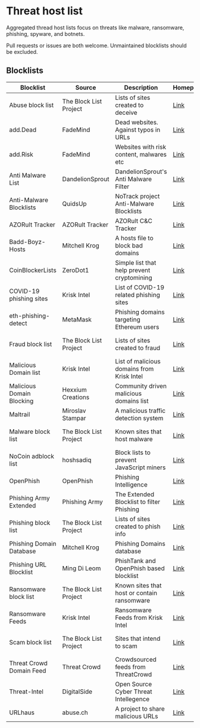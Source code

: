 # Threat host list

Aggregated thread host lists focus on threats like malware, ransomware, phishing, spyware, and botnets.

Pull requests or issues are both welcome. Unmaintained blocklists should be excluded.

## Blocklists

| Blocklist                 | Source                 | Description                                 | Homepage                          | License                        | Raw                                    |
| ------------------------- | ---------------------- | ------------------------------------------- | --------------------------------- | ------------------------------ | -------------------------------------- |
| Abuse block list          | The Block List Project | Lists of sites created to deceive           | [Link][The Block List Project]    | The Unlicense license          | [Raw][blocklistproject.abuse.raw]      |
| add.Dead                  | FadeMind               | Dead websites. Against typos in URLs        | [Link][hosts.extras]              | GPLv3+                         | [Raw][hosts.extras.add.Dead.raw]       |
| add.Risk                  | FadeMind               | Websites with risk content, malwares etc    | [Link][hosts.extras]              | GPLv3+                         | [Raw][hosts.extras.add.Risk.raw]       |
| Anti Malware List         | DandelionSprout        | DandelionSprout's Anti Malware Filter       | [Link][Anti Malware List]         | Dandelicence v1.4              | [Raw][Anti Malware List.raw]           |
| Anti-Malware Blocklists   | QuidsUp                | NoTrack project Anti-Malware Blocklists     | [Link][NoTrack project]           | GPLv3                          | [Raw][Anti-Malware Blocklists.raw]     |
| AZORult Tracker           | AZORult Tracker        | AZORult C&C Tracker                         | [Link][AZORult Tracker]           | CC0                            | [Raw][AZORult Tracker.raw]             |
| Badd-Boyz-Hosts           | Mitchell Krog          | A hosts file to block bad domains           | [Link][Badd-Boyz-Hosts]           | MIT                            | [Raw][Badd-Boyz-Hosts.raw]             |
| CoinBlockerLists          | ZeroDot1               | Simple list that help prevent cryptomining  | [Link][CoinBlockerLists]          | AGPLv3                         | [Raw][CoinBlockerLists.raw]            |
| COVID-19 phishing sites   | Krisk Intel            | List of COVID-19 related phishing sites     | [Link][Krisk Intel]               | CC BY 4.0                      | [Raw][Covid-19 phishing sites.raw]     |
| eth-phishing-detect       | MetaMask               | Phishing domains targeting Ethereum users   | [Link][eth-phishing-detect]       | DON'T BE A DICK PUBLIC LICENSE | [Raw][eth-phishing-detect.raw]         |
| Fraud block list          | The Block List Project | Lists of sites created to fraud             | [Link][The Block List Project]    | The Unlicense license          | [Raw][blocklistproject.fraud.raw]      |
| Malicious Domain list     | Krisk Intel            | List of malicious domains from Krisk Intel  | [Link][Krisk Intel]               | CC BY 4.0                      | [Raw][MaliciousDomain.Krisk.raw]       |
| Malicious Domain Blocking | Hexxium Creations      | Community driven malicious domains list     | [Link][Malicious Domain Blocking] |                                | [Raw][Malicious Domain Blocking.raw]   |
| Maltrail                  | Miroslav Stampar       | A malicious traffic detection system        | [Link][Maltrail]                  | MIT                            | [Raw][Maltrail.raw]                    |
| Malware block list        | The Block List Project | Known sites that host malware               | [Link][The Block List Project]    | The Unlicense license          | [Raw][blocklistproject.malware.raw]    |
| NoCoin adblock list       | hoshsadiq              | Block lists to prevent JavaScript miners    | [Link][NoCoin adblock list]       | MIT                            | [Raw][NoCoin adblock list.raw]         |
| OpenPhish                 | OpenPhish              | Phishing Intelligence                       | [Link][OpenPhish]                 | All rights reserved            | [Raw][OpenPhish.raw]                   |
| Phishing Army Extended    | Phishing Army          | The Extended Blocklist to filter Phishing   | [Link][Phishing Army Extended]    | CC BY-NC 4.0                   | [Raw][Phishing Army Extended.raw]      |
| Phishing block list       | The Block List Project | Lists of sites created to phish info        | [Link][The Block List Project]    | The Unlicense license          | [Raw][blocklistproject.phishing.raw]   |
| Phishing Domain Database  | Mitchell Krog          | Phishing Domains database                   | [Link][Phishing Domain Database]  | MIT                            | [Raw][Phishing Domain Database.raw]    |
| Phishing URL Blocklist    | Ming Di Leom           | PhishTank and OpenPhish based blocklist     | [Link][Phishing URL Blocklist]    | CC BY-SA 4.0                   | [Raw][Phishing URL Blocklist.raw]      |
| Ransomware block list     | The Block List Project | Known sites that host or contain ransomware | [Link][The Block List Project]    | The Unlicense license          | [Raw][blocklistproject.ransomware.raw] |
| Ransomware Feeds          | Krisk Intel            | Ransomware Feeds from Krisk Intel           | [Link][Krisk Intel]               | CC BY 4.0                      | [Raw][Ransomware Feeds.Krisk.raw]      |
| Scam block list           | The Block List Project | Sites that intend to scam                   | [Link][The Block List Project]    | The Unlicense license          | [Raw][blocklistproject.scam.raw]       |
| Threat Crowd Domain Feed  | Threat Crowd           | Crowdsourced feeds from ThreatCrowd         | [Link][Threat Crowd]              | Apache 2.0                     | [Raw][Threat Crowd.raw]                |
| Threat-Intel              | DigitalSide            | Open Source Cyber Threat Intellegence       | [Link][Threat-Intel]              | MIT                            | [Raw][Threat-Intel.raw]                |
| URLhaus                   | abuse.ch               | A project to share malicious URLs           | [Link][URLhaus]                   | CC0                            | [Raw][URLhaus.raw]                     |

[Anti Malware List]: https://github.com/DandelionSprout/adfilt
[Anti Malware List.raw]: https://github.com/DandelionSprout/adfilt/raw/master/Alternate%20versions%20Anti-Malware%20List/AntiMalwareHosts.txt

[NoTrack project]: https://gitlab.com/quidsup/notrack-blocklists
[Anti-Malware Blocklists.raw]: https://gitlab.com/quidsup/notrack-blocklists/raw/master/notrack-malware.txt

[AZORult Tracker]: https://azorult-tracker.net/
[AZORult Tracker.raw]: https://azorult-tracker.net/api/list/domain?format=plain

[Badd-Boyz-Hosts]: https://github.com/mitchellkrogza/Badd-Boyz-Hosts/
[Badd-Boyz-Hosts.raw]: https://raw.githubusercontent.com/mitchellkrogza/Badd-Boyz-Hosts/master/hosts

[CoinBlockerLists]: https://gitlab.com/ZeroDot1/CoinBlockerLists/
[CoinBlockerLists.raw]: https://gitlab.com/ZeroDot1/CoinBlockerLists/-/raw/master/hosts

[eth-phishing-detect]: https://github.com/MetaMask/eth-phishing-detect/
[eth-phishing-detect.raw]: https://raw.githubusercontent.com/MetaMask/eth-phishing-detect/master/src/hosts.txt

[hosts.extras]: https://github.com/FadeMind/hosts.extras/
[hosts.extras.add.Dead.raw]: https://raw.githubusercontent.com/FadeMind/hosts.extras/master/add.Dead/hosts
[hosts.extras.add.Risk.raw]: https://raw.githubusercontent.com/FadeMind/hosts.extras/master/add.Risk/hosts

[Krisk Intel]: https://kriskintel.com/
[Covid-19 phishing sites.raw]: https://kriskintel.com/feeds/ktip_covid_domains.txt
[MaliciousDomain.Krisk.raw]: https://kriskintel.com/feeds/ktip_malicious_domains.txt
[Ransomware Feeds.Krisk.raw]: https://kriskintel.com/feeds/ktip_ransomware_feeds.txt

[Malicious Domain Blocking]: https://github.com/HexxiumCreations/threat-list
[Malicious Domain Blocking.raw]: https://raw.githubusercontent.com/HexxiumCreations/threat-list/gh-pages/hosts.txt

[Maltrail]: https://github.com/stamparm/maltrail/
[Maltrail.raw]: https://raw.githubusercontent.com/stamparm/aux/master/maltrail-malware-domains.txt

[NoCoin adblock list]: https://github.com/hoshsadiq/adblock-nocoin-list
[NoCoin adblock list.raw]: https://raw.githubusercontent.com/hoshsadiq/adblock-nocoin-list/master/hosts.txt

[OpenPhish]: https://openphish.com/
[OpenPhish.raw]: https://openphish.com/feed.txt

[Phishing Army Extended]: https://www.phishing.army/
[Phishing Army Extended.raw]: https://phishing.army/download/phishing_army_blocklist_extended.txt

[Phishing Domain Database]: https://github.com/mitchellkrogza/Phishing.Database
[Phishing Domain Database.raw]: https://raw.githubusercontent.com/mitchellkrogza/Phishing.Database/master/phishing-domains-ACTIVE.txt

[Phishing URL Blocklist]: https://gitlab.com/curben/phishing-filter
[Phishing URL Blocklist.raw]: https://curben.gitlab.io/malware-filter/phishing-filter-hosts.txt

[Threat Crowd]: https://threatcrowd.org/
[Threat Crowd.raw]: https://threatcrowd.org/feeds/domains.txt

[Threat-Intel]: https://github.com/davidonzo/Threat-Intel/
[Threat-Intel.raw]: https://osint.digitalside.it/Threat-Intel/lists/latestdomains.txt

[URLhaus]: https://urlhaus.abuse.ch/
[URLhaus.raw]: https://urlhaus.abuse.ch/downloads/hostfile/

[The Block List Project]: https://github.com/blocklistproject/Lists/
[blocklistproject.abuse.raw]: https://blocklistproject.github.io/Lists/alt-version/abuse-nl.txt
[blocklistproject.fraud.raw]: https://blocklistproject.github.io/Lists/alt-version/fraud-nl.txt
[blocklistproject.malware.raw]: https://blocklistproject.github.io/Lists/alt-version/malware-nl.txt
[blocklistproject.phishing.raw]: https://blocklistproject.github.io/Lists/alt-version/phishing-nl.txt
[blocklistproject.ransomware.raw]: https://blocklistproject.github.io/Lists/alt-version/ransomware-nl.txt
[blocklistproject.scam.raw]: https://blocklistproject.github.io/Lists/alt-version/scam-nl.txt
